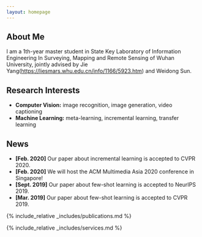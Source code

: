 ```yaml
---
layout: homepage
---
```


## About Me
I am a 1th-year master student in State Key Laboratory of Information Engineering In Surveying, Mapping and Remote Sensing of Wuhan University, jointly advised by Jie Yang(<https://liesmars.whu.edu.cn/info/1166/5923.htm>) and Weidong Sun.
## Research Interests

- **Computer Vision:** image recognition, image generation, video captioning
- **Machine Learning:** meta-learning, incremental learning, transfer learning

## News

- **[Feb. 2020]** Our paper about incremental learning is accepted to CVPR 2020.
- **[Feb. 2020]** We will host the ACM Multimedia Asia 2020 conference in Singapore!
- **[Sept. 2019]** Our paper about few-shot learning is accepted to NeurIPS 2019.
- **[Mar. 2019]** Our paper about few-shot learning is accepted to CVPR 2019.

{% include_relative _includes/publications.md %}

{% include_relative _includes/services.md %}
